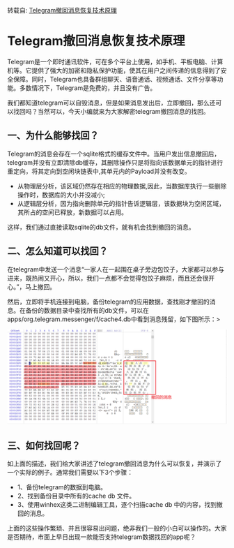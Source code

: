 转载自: [Telegram撤回消息恢复技术原理](https://www.shunmakeji.com/technology.html#)

# Telegram撤回消息恢复技术原理

Telegram是一个即时通讯软件，可在多个平台上使用，如手机、平板电脑、计算机等。它提供了强大的加密和隐私保护功能，使其在用户之间传递的信息得到了安全保障。同时，Telegram也具备群组聊天、语音通话、视频通话、文件分享等功能。多数情况下，Telegram是免费的，并且没有广告。

我们都知道telegram可以自毁消息，但是如果消息发出后，立即撤回，那么还可以找回吗？当然可以，今天小编就来为大家解密telegram撤回消息的找回。

## 一、为什么能够找回？

Telegram的消息会存在一个sqlite格式的缓存文件中。当用户发出信息撤回后，telegram并没有立即清除db缓存，其删除操作只是将指向该数据单元的指针进行重定向，将其定向到空闲块链表中,其单元内的Payload并没有改变。

- 从物理层分析，该区域仍然存在相应的物理数据,因此，当数据库执行一些删除操作时，数据库的大小并没减小;
- 从逻辑层分析，因为指向删除单元的指针告诉逻辑层，该数据块为空闲区域，其所占的空间已释放，新数据可以占用。

这样，我们通过直接读取sqlite的db文件，就有机会找到撤回的消息。

## 二、怎么知道可以找回？

在telegram中发送一个消息“一家人在一起围在桌子旁边包饺子，大家都可以参与进来，既热闹又开心，所以，我们一点都不会觉得包饺子麻烦，而且还会很开心。”，马上撤回。

然后，立即将手机连接到电脑，备份telegram的应用数据，查找刚才撤回的消息。在备份的数据目录中查找所有的db文件，可以在apps/org.telegram.messenger/f/cache4.db中看到消息残留，如下图所示：>

![](assets/1753886545-a6836f193dd90ee2d6a6e10c45dd5799.png)

## 三、如何找回呢？

如上面的描述，我们给大家讲述了telegram撤回消息为什么可以恢复，并演示了一个实际的例子。通常我们需要以下3个步骤：
- 1、备份telegram的数据到电脑。
- 2、找到备份目录中所有的cache db 文件。
- 3、使用winhex这类二进制编辑工具，逐个扫描cache db 中的内容，找到撤回的消息。

上面的这些操作繁琐、并且很容易出问题，绝非我们一般的小白可以操作的。大家是否期待，市面上早日出现一款能否支持telegram数据找回的app呢？

